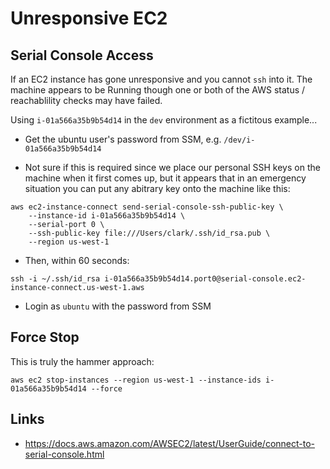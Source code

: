 # Unresponsive EC2

## Serial Console Access

If an EC2 instance  has gone unresponsive and you cannot `ssh` into it.  The machine appears to be Running though one or both of the AWS status / reachablility checks may have failed.

Using `i-01a566a35b9b54d14` in the `dev` environment as a fictitous example...

- Get the ubuntu user's password from SSM, e.g. `/dev/i-01a566a35b9b54d14`

- Not sure if this is required since we place our personal SSH keys on the machine when it first comes up, but it appears that in an emergency situation you can put any abitrary key onto the machine like this:

```
aws ec2-instance-connect send-serial-console-ssh-public-key \
    --instance-id i-01a566a35b9b54d14 \
    --serial-port 0 \
    --ssh-public-key file:///Users/clark/.ssh/id_rsa.pub \
    --region us-west-1
```

- Then, within 60 seconds:

```
ssh -i ~/.ssh/id_rsa i-01a566a35b9b54d14.port0@serial-console.ec2-instance-connect.us-west-1.aws
```

- Login as `ubuntu` with the password from SSM

## Force Stop

This is truly the hammer approach:

```
aws ec2 stop-instances --region us-west-1 --instance-ids i-01a566a35b9b54d14 --force
```

## Links

- https://docs.aws.amazon.com/AWSEC2/latest/UserGuide/connect-to-serial-console.html